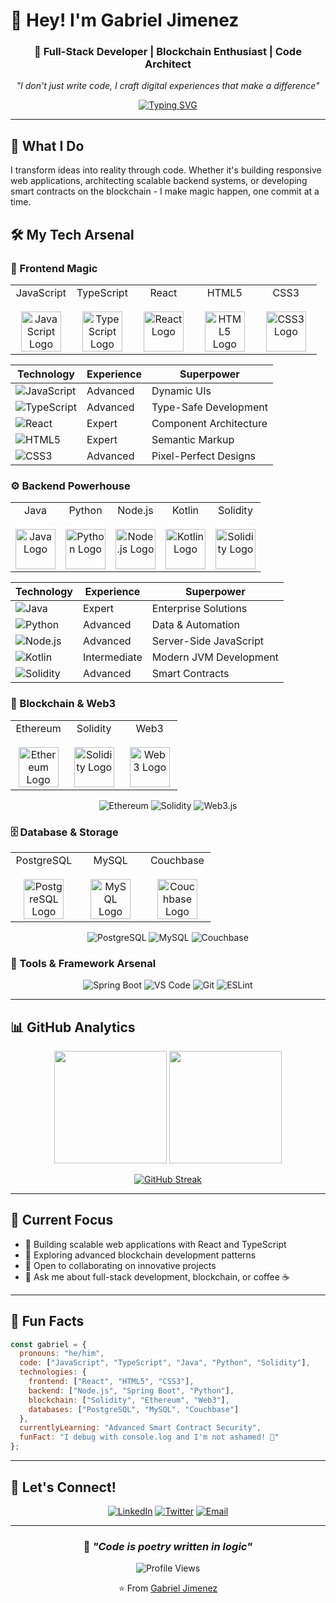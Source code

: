 # 👋 Hey! I'm Gabriel Jimenez

<div align="center">
  
### 🚀 Full-Stack Developer | Blockchain Enthusiast | Code Architect

*"I don't just write code, I craft digital experiences that make a difference"*

[![Typing SVG](https://readme-typing-svg.herokuapp.com?font=Fira+Code&pause=1000&color=6B8E23&center=true&vCenter=true&width=435&lines=Full-Stack+Developer;Blockchain+Engineer;Problem+Solver;Coffee+%2B+Code+%3D+Magic)](https://git.io/typing-svg)

</div>

---

## 🎯 What I Do

I transform ideas into reality through code. Whether it's building responsive web applications, architecting scalable backend systems, or developing smart contracts on the blockchain - I make magic happen, one commit at a time.

## 🛠️ My Tech Arsenal

### 🎨 Frontend Magic
<div align="center">

<table>
  <tbody>
    <tr valign="top">
      <td width="20%" align="center">
        <span>JavaScript</span><br><br>
        <img height="64px" src="https://cdn.svgporn.com/logos/javascript.svg" alt="JavaScript Logo" />
      </td>
      <td width="20%" align="center">
        <span>TypeScript</span><br><br>
        <img height="64px" src="https://cdn.svgporn.com/logos/typescript-icon.svg" alt="TypeScript Logo" />
      </td>
      <td width="20%" align="center">
        <span>React</span><br><br>
        <img height="64px" src="https://cdn.svgporn.com/logos/react.svg" alt="React Logo" />
      </td>
      <td width="20%" align="center">
        <span>HTML5</span><br><br>
        <img height="64px" src="https://cdn.svgporn.com/logos/html-5.svg" alt="HTML5 Logo" />
      </td>
      <td width="20%" align="center">
        <span>CSS3</span><br><br>
        <img height="64px" src="https://cdn.svgporn.com/logos/css-3.svg" alt="CSS3 Logo" />
      </td>
    </tr>
  </tbody>
</table>

| Technology | Experience | Superpower |
|------------|------------|------------|
| ![JavaScript](https://img.shields.io/badge/JavaScript-F7DF1E?style=for-the-badge&logo=javascript&logoColor=black) | Advanced | Dynamic UIs |
| ![TypeScript](https://img.shields.io/badge/TypeScript-3178C6?style=for-the-badge&logo=typescript&logoColor=white) | Advanced | Type-Safe Development |
| ![React](https://img.shields.io/badge/React-61DAFB?style=for-the-badge&logo=react&logoColor=black) | Expert | Component Architecture |
| ![HTML5](https://img.shields.io/badge/HTML5-E34F26?style=for-the-badge&logo=html5&logoColor=white) | Expert | Semantic Markup |
| ![CSS3](https://img.shields.io/badge/CSS3-1572B6?style=for-the-badge&logo=css3&logoColor=white) | Advanced | Pixel-Perfect Designs |

</div>

### ⚙️ Backend Powerhouse
<div align="center">

<table>
  <tbody>
    <tr valign="top">
      <td width="20%" align="center">
        <span>Java</span><br><br>
        <img height="64px" src="https://cdn.svgporn.com/logos/java.svg" alt="Java Logo" />
      </td>
      <td width="20%" align="center">
        <span>Python</span><br><br>
        <img height="64px" src="https://cdn.svgporn.com/logos/python.svg" alt="Python Logo" />
      </td>
      <td width="20%" align="center">
        <span>Node.js</span><br><br>
        <img height="64px" src="https://cdn.svgporn.com/logos/nodejs-icon.svg" alt="Node.js Logo" />
      </td>
      <td width="20%" align="center">
        <span>Kotlin</span><br><br>
        <img height="64px" src="https://cdn.svgporn.com/logos/kotlin.svg" alt="Kotlin Logo" />
      </td>
      <td width="20%" align="center">
        <span>Solidity</span><br><br>
        <img height="64px" src="https://docs.soliditylang.org/en/v0.8.7/_images/logo.svg" alt="Solidity Logo" />
      </td>
    </tr>
  </tbody>
</table>

| Technology | Experience | Superpower |
|------------|------------|------------|
| ![Java](https://img.shields.io/badge/Java-ED8B00?style=for-the-badge&logo=java&logoColor=white) | Expert | Enterprise Solutions |
| ![Python](https://img.shields.io/badge/Python-3776AB?style=for-the-badge&logo=python&logoColor=white) | Advanced | Data & Automation |
| ![Node.js](https://img.shields.io/badge/Node.js-43853D?style=for-the-badge&logo=node.js&logoColor=white) | Advanced | Server-Side JavaScript |
| ![Kotlin](https://img.shields.io/badge/Kotlin-0095D5?style=for-the-badge&logo=kotlin&logoColor=white) | Intermediate | Modern JVM Development |
| ![Solidity](https://img.shields.io/badge/Solidity-363636?style=for-the-badge&logo=solidity&logoColor=white) | Advanced | Smart Contracts |

</div>

### 🔗 Blockchain & Web3
<div align="center">

<table>
  <tbody>
    <tr valign="top">
      <td width="33%" align="center">
        <span>Ethereum</span><br><br>
        <img height="64px" src="https://ethereum.org/static/4f10d2777b2d14759feb01c65b2765f7/b7d3e/eth-glyph-colored.png" alt="Ethereum Logo" />
      </td>
      <td width="33%" align="center">
        <span>Solidity</span><br><br>
        <img height="64px" src="https://docs.soliditylang.org/en/v0.8.7/_images/logo.svg" alt="Solidity Logo" />
      </td>
      <td width="33%" align="center">
        <span>Web3</span><br><br>
        <img height="64px" src="https://cdn.svgporn.com/logos/ethereum.svg" alt="Web3 Logo" />
      </td>
    </tr>
  </tbody>
</table>

![Ethereum](https://img.shields.io/badge/Ethereum-3C3C3D?style=for-the-badge&logo=Ethereum&logoColor=white)
![Solidity](https://img.shields.io/badge/Solidity-363636?style=for-the-badge&logo=solidity&logoColor=white)
![Web3.js](https://img.shields.io/badge/Web3.js-F16822?style=for-the-badge&logo=web3.js&logoColor=white)

</div>

### 🗄️ Database & Storage
<div align="center">

<table>
  <tbody>
    <tr valign="top">
      <td width="33%" align="center">
        <span>PostgreSQL</span><br><br>
        <img height="64px" src="https://www.postgresql.org/media/img/about/press/elephant.png" alt="PostgreSQL Logo" />
      </td>
      <td width="33%" align="center">
        <span>MySQL</span><br><br>
        <img height="64px" src="https://cdn.svgporn.com/logos/mysql.svg" alt="MySQL Logo" />
      </td>
      <td width="33%" align="center">
        <span>Couchbase</span><br><br>
        <img height="64px" src="https://www.couchbase.com/webfiles/1655904784241/images/couchbase_logo_black.svg" alt="Couchbase Logo" />
      </td>
    </tr>
  </tbody>
</table>

![PostgreSQL](https://img.shields.io/badge/PostgreSQL-316192?style=for-the-badge&logo=postgresql&logoColor=white)
![MySQL](https://img.shields.io/badge/MySQL-005C84?style=for-the-badge&logo=mysql&logoColor=white)
![Couchbase](https://img.shields.io/badge/Couchbase-EA2328?style=for-the-badge&logo=couchbase&logoColor=white)

</div>

### 🔧 Tools & Framework Arsenal
<div align="center">

![Spring Boot](https://img.shields.io/badge/Spring_Boot-6DB33F?style=for-the-badge&logo=spring-boot&logoColor=white)
![VS Code](https://img.shields.io/badge/VS_Code-0078D4?style=for-the-badge&logo=visual%20studio%20code&logoColor=white)
![Git](https://img.shields.io/badge/Git-F05032?style=for-the-badge&logo=git&logoColor=white)
![ESLint](https://img.shields.io/badge/ESLint-4B32C3?style=for-the-badge&logo=eslint&logoColor=white)

</div>

---

## 📊 GitHub Analytics

<div align="center">
  
<img height="180em" src="https://github-readme-stats.vercel.app/api?username=cuztomizer&show_icons=true&theme=dark&bg_color=0d1117&border_color=6B8E23&title_color=6B8E23&icon_color=6B8E23&text_color=ffffff"/>

<img height="180em" src="https://github-readme-stats.vercel.app/api/top-langs/?username=cuztomizer&layout=compact&theme=dark&bg_color=0d1117&border_color=6B8E23&title_color=6B8E23&text_color=ffffff"/>

</div>

<div align="center">

[![GitHub Streak](https://streak-stats.demolab.com?user=cuztomizer&theme=dark&background=0d1117&border=6B8E23&stroke=6B8E23&ring=6B8E23&fire=FF6B35&currStreakLabel=6B8E23)](https://git.io)

</div>

---

## 🎯 Current Focus

- 🔭 Building scalable web applications with React and TypeScript
- 🌱 Exploring advanced blockchain development patterns
- 🤝 Open to collaborating on innovative projects
- 💬 Ask me about full-stack development, blockchain, or coffee ☕

---

## 🌟 Fun Facts

```javascript
const gabriel = {
  pronouns: "he/him",
  code: ["JavaScript", "TypeScript", "Java", "Python", "Solidity"],
  technologies: {
    frontend: ["React", "HTML5", "CSS3"],
    backend: ["Node.js", "Spring Boot", "Python"],
    blockchain: ["Solidity", "Ethereum", "Web3"],
    databases: ["PostgreSQL", "MySQL", "Couchbase"]
  },
  currentlyLearning: "Advanced Smart Contract Security",
  funFact: "I debug with console.log and I'm not ashamed! 🐛"
};
```

---

## 🤝 Let's Connect!

<div align="center">

[![LinkedIn](https://img.shields.io/badge/LinkedIn-0077B5?style=for-the-badge&logo=linkedin&logoColor=white)](https://www.linkedin.com/in/gabriel-jimenez-ba1aa810/)
[![Twitter](https://img.shields.io/badge/Twitter-1DA1F2?style=for-the-badge&logo=twitter&logoColor=white)](https://twitter.com/jimenezgabe)
[![Email](https://img.shields.io/badge/Email-D14836?style=for-the-badge&logo=gmail&logoColor=white)](mailto:jimenez.gabe@gmail.com)

</div>

---

<div align="center">
  
### 💭 *"Code is poetry written in logic"*

![Profile Views](https://komarev.com/ghpvc/?username=cuztomizer&label=Profile%20Views&color=6B8E23&style=for-the-badge)

⭐️ From [Gabriel Jimenez](https://github.com/cuztomizer)

</div>
